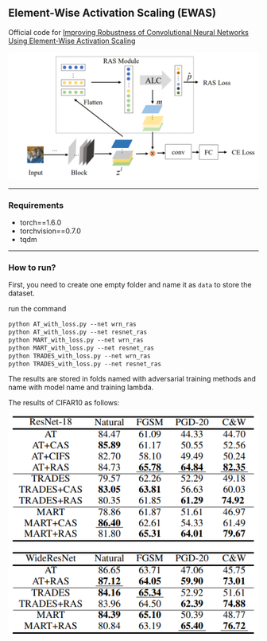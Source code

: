 ## Element-Wise Activation Scaling (EWAS)
Official code for [Improving Robustness of Convolutional Neural Networks Using Element-Wise Activation Scaling]()


![EWAS](figures/ras.png)

--------------------
### Requirements

- torch==1.6.0
- torchvision==0.7.0
- tqdm

---

### How to run?

First, you need to create one empty folder and name it as `data` to store the dataset.

run the command
```commandline
python AT_with_loss.py --net wrn_ras 
python AT_with_loss.py --net resnet_ras
python MART_with_loss.py --net wrn_ras 
python MART_with_loss.py --net resnet_ras 
python TRADES_with_loss.py --net wrn_ras
python TRADES_with_loss.py --net resnet_ras 
```

The results are stored in folds named with adversarial training methods and name with model name and training lambda.


The results of CIFAR10 as follows:

![CIFAR10](figures/cifar10.png)
